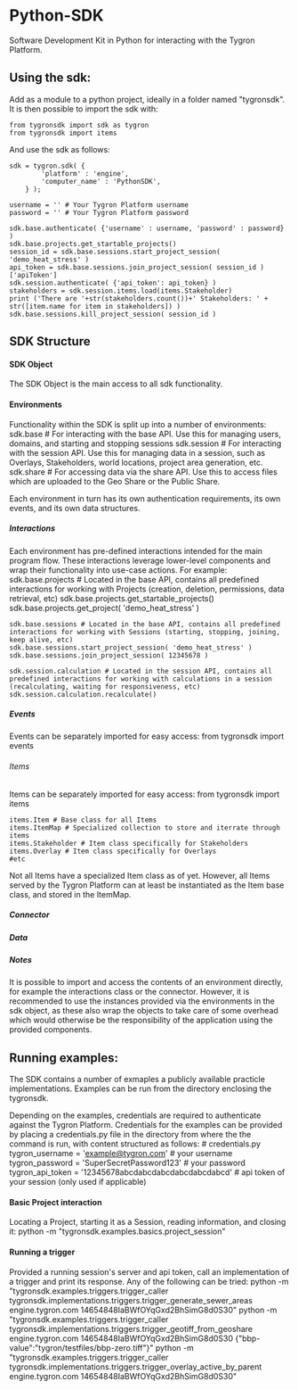 # Python-SDK

Software Development Kit in Python for interacting with the Tygron Platform.

## Using the sdk:

Add as a module to a python project, ideally in a folder named "tygronsdk". It is then possible to import the sdk with:

	from tygronsdk import sdk as tygron
    from tygronsdk import items

And use the sdk as follows:

	sdk = tygron.sdk( {
			'platform' : 'engine',
			'computer_name' : 'PythonSDK',
		} );

    username = '' # Your Tygron Platform username
    password = '' # Your Tygron Platform password

    sdk.base.authenticate( {'username' : username, 'password' : password} )
    sdk.base.projects.get_startable_projects()
    session_id = sdk.base.sessions.start_project_session( 'demo_heat_stress' )
    api_token = sdk.base.sessions.join_project_session( session_id )['apiToken']
    sdk.session.authenticate( {'api_token': api_token} )
    stakeholders = sdk.session.items.load(items.Stakeholder)
    print ('There are '+str(stakeholders.count())+' Stakeholders: ' + str([item.name for item in stakeholders]) )
    sdk.base.sessions.kill_project_session( session_id )

## SDK Structure
#### SDK Object
The SDK Object is the main access to all sdk functionality.

#### Environments
Functionality within the SDK is split up into a number of environments:
    sdk.base # For interacting with the base API. Use this for managing users, domains, and starting and stopping sessions
    sdk.session # For interacting with the session API. Use this for managing data in a session, such as Overlays, Stakeholders, world locations, project area generation, etc.
    sdk.share # For accessing data via the share API. Use this to access files which are uploaded to the Geo Share or the Public Share.

Each environment in turn has its own authentication requirements, its own events, and its own data structures.

##### Interactions
Each environment has pre-defined interactions intended for the main program flow. These interactions leverage lower-level components and wrap their functionality into use-case actions. For example:
    sdk.base.projects # Located in the base API, contains all predefined interactions for working with Projects (creation, deletion, permissions, data retrieval, etc)
    sdk.base.projects.get_startable_projects()
    sdk.base.projects.get_project( 'demo_heat_stress'  )

    sdk.base.sessions # Located in the base API, contains all predefined interactions for working with Sessions (starting, stopping, joining, keep alive, etc)
    sdk.base.sessions.start_project_session( 'demo_heat_stress' )
    sdk.base.sessions.join_project_session( 12345678 )

    sdk.session.calculation # Located in the session API, contains all predefined interactions for working with calculations in a session (recalculating, waiting for responsiveness, etc)
    sdk.session.calculation.recalculate()

##### Events

Events can be separately imported for easy access:
    from tygronsdk import events

###### Items
Items can be separately imported for easy access:
    from tygronsdk import items
    
    items.Item # Base class for all Items
    items.ItemMap # Specialized collection to store and iterrate through items
    items.Stakeholder # Item class specifically for Stakeholders
    items.Overlay # Item class specifically for Overlays
    #etc
Not all Items have a specialized Item class as of yet. However, all Items served by the Tygron Platform can at least be instantiated as the Item base class, and stored in the ItemMap.

##### Connector
    
##### Data

##### Notes
It is possible to import and access the contents of an environment directly, for example the interactions class or the connector. However, it is recommended to use the instances provided via the environments in the sdk object, as these also wrap the objects to take care of some overhead which would otherwise be the responsibility of the application using the provided components. 

## Running examples:
The SDK contains a number of exmaples a publicly available practicle implementations. Examples can be run from the directory enclosing the tygronsdk.

Depending on the examples, credentials are required to authenticate against the Tygron Platform. Credentials for the examples can be provided by placing a credentials.py file in the directory from where the the command is run, with content structured as follows:
    # credentials.py
    tygron_username = 'example@tygron.com' # your username
    tygron_password = 'SuperSecretPassword123' # your password
    tygron_api_token = '12345678abcdabcdabcdabcdabcdabcd' # api token of your session (only used if applicable)

#### Basic Project interaction
Locating a Project, starting it as a Session, reading information, and closing it:
	python -m "tygronsdk.examples.basics.project_session"

#### Running a trigger
Provided a running session's server and api token, call an implementation of a trigger and print its response. Any of the following can be tried:
	python -m "tygronsdk.examples.triggers.trigger_caller tygronsdk.implementations.triggers.trigger_generate_sewer_areas engine.tygron.com 14654848IaBWfOYqGxd2BhSimG8d0S30"
	python -m "tygronsdk.examples.triggers.trigger_caller tygronsdk.implementations.triggers.trigger_geotiff_from_geoshare engine.tygron.com 14654848IaBWfOYqGxd2BhSimG8d0S30 {\"bbp-value\":\"tygron/testfiles/bbp-zero.tiff\"}"
	python -m "tygronsdk.examples.triggers.trigger_caller tygronsdk.implementations.triggers.trigger_overlay_active_by_parent engine.tygron.com 14654848IaBWfOYqGxd2BhSimG8d0S30"